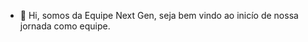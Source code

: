 - 👋 Hi, somos da Equipe Next Gen, seja bem vindo ao inicío de nossa jornada como equipe.
<!---
xXNextGenXx/xXNextGenXx is a ✨ special ✨ repository because its `README.md` (this file) appears on your GitHub profile.
You can click the Preview link to take a look at your changes.
--->
